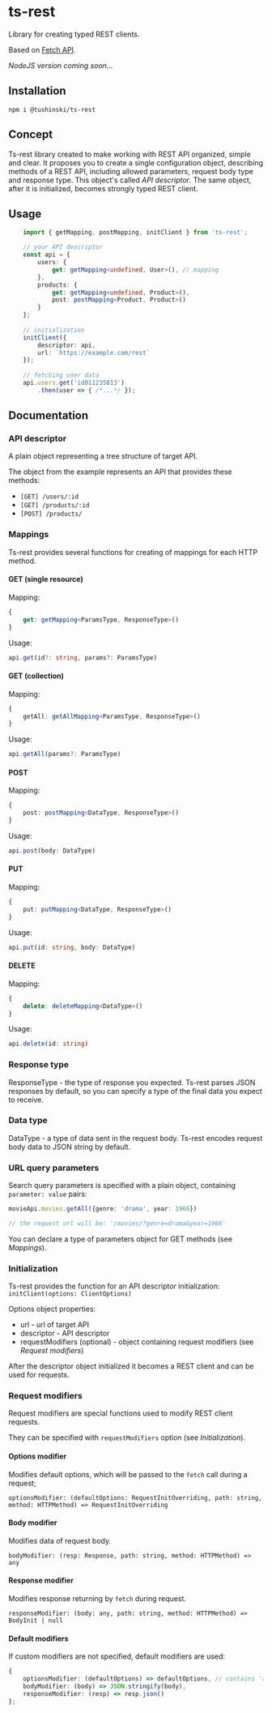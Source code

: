 # ts-rest
Library for creating typed REST clients.

Based on [Fetch API](https://developer.mozilla.org/en-US/docs/Web/API/Fetch_API).

_NodeJS version coming soon..._

## Installation
`npm i @tushinski/ts-rest`

## Concept
Ts-rest library created to make working with REST API organized, simple and clear.
It proposes you to create a single configuration object, describing methods of a REST API,
including allowed parameters, request body type and response type. 
This object's called _API descriptor_. The same object, after it is initialized, 
becomes strongly typed REST client.

## Usage
```typescript
    import { getMapping, postMapping, initClient } from 'ts-rest';

    // your API descriptor
    const api = {
        users: {
            get: getMapping<undefined, User>(), // mapping
        },
        products: {
            get: getMapping<undefined, Product>(),
            post: postMapping<Product, Product>()
        }   
    };
    
    // initialization
    initClient({
        descriptor: api,
        url: `https://example.com/rest`
    });
    
    // fetching user data
    api.users.get('id011235813')
        .then(user => { /*...*/ });
```

## Documentation
### API descriptor
A plain object representing a tree structure of target API.

The object from the example represents an API that provides these methods:
- `[GET] /users/:id`
- `[GET] /products/:id`
- `[POST] /products/`

### Mappings
Ts-rest provides several functions for creating of mappings for each HTTP method.

#### GET (single resource)
Mapping:
```typescript
{
    get: getMapping<ParamsType, ResponseType>()
}
```
Usage:
```typescript
api.get(id?: string, params?: ParamsType)
```

#### GET (collection)
Mapping:
```typescript
{
    getAll: getAllMapping<ParamsType, ResponseType>()
}
```
Usage:
```typescript
api.getAll(params?: ParamsType)
```

#### POST
Mapping:
```typescript
{
    post: postMapping<DataType, ResponseType>()
}
```
Usage:
```typescript
api.post(body: DataType)
```

#### PUT
Mapping:
```typescript
{
    put: putMapping<DataType, ResponseType>()
}
```
Usage:
```typescript
api.put(id: string, body: DataType)
```

#### DELETE
Mapping:
```typescript
{
    delete: deleteMapping<DataType>()
}
```
Usage:
```typescript
api.delete(id: string)
```

### Response type
ResponseType - the type of response you expected.
Ts-rest parses JSON responses by default, so you can specify a type of the final data 
you expect to receive.

### Data type
DataType - a type of data sent in the request body.
Ts-rest encodes request body data to JSON string by default.

### URL query parameters
Search query parameters is specified with a plain object,
containing `parameter: value` pairs:
```typescript
movieApi.movies.getAll({genre: 'drama', year: 1966})

// the request url will be: '/movies/?genre=drama&year=1966'
```
You can declare a type of parameters object for GET methods (see _Mappings_).

### Initialization
Ts-rest provides the function for an API descriptor initialization:
`initClient(options: ClientOptions)`

Options object properties:
- url - url of target API
- descriptor - API descriptor
- requestModifiers (optional) - object containing request modifiers (see _Request modifiers_)

After the descriptor object initialized it becomes a REST client and can be used for requests.

### Request modifiers
Request modifiers are special functions used to modify REST client requests.

They can be specified with `requestModifiers` option (see _Initialization_).

#### Options modifier
Modifies default options, which will be passed 
to the `fetch` call during a request;

`optionsModifier: (defaultOptions: RequestInitOverriding, path: string, method: HTTPMethod) => RequestInitOverriding`

#### Body modifier
Modifies data of request body.

`bodyModifier: (resp: Response, path: string, method: HTTPMethod) => any`

#### Response modifier
Modifies response returning by `fetch` during request.

`responseModifier: (body: any, path: string, method: HTTPMethod) => BodyInit | null`

#### Default modifiers
If custom modifiers are not specified, default modifiers are used:
```typescript
{
    optionsModifier: (defaultOptions) => defaultOptions, // contains 'application/json' content header
    bodyModifier: (body) => JSON.stringify(body),
    responseModifier: (resp) => resp.json()
};
```


